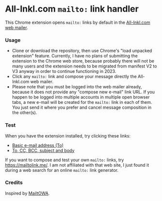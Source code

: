 # All-Inkl.com `mailto:` link handler

This Chrome extension opens `mailto:` links by default in the [All-Inkl.com web mailer](https://webmail.all-inkl.com/).

### Usage

* Clone or download the repository, then use Chrome's "load unpacked extension" feature. Currently, I have no plans of submitting the extension to the Chrome web store, because probably there will not be many users and the extension needs to be migrated from manifest V2 to V3 anyway in order to continue functioning in 2023.
* Click any `mailto:` link and compose your message directly the All-Inkl.com web mailer.
* Please note that you must be logged into the web mailer already, because it does not provide any "compose new e-mail" link URL. If you happen to be logged into multiple accounts in multiple open browser tabs, a new e-mail will be created for the `mailto:` link in each of them. You just send it where you prefer and cancel message composition in the other(s). 

### Test

When you have the extension installed, try clicking these links:
* <a href="mailto:fake@example.com">Basic e-mail address (To)</a>
* <a href="mailto:info@acme.org?cc=cc@acme.org&bcc=bcc@acme.org&subject=German%20umlauts%20%C3%A4%C3%B6%C3%BC%20%C3%84%C3%96%C3%9C&body=Hello%20world!%0D%0A%0D%0ACreating%20e-mails%20from%20'mailto%3A'%20links%20is%20not%20so%20difficult%2C%20even%20%22double-quoted%22%20text%20is%20working.%20%F0%9F%99%82">To, CC, BCC, subject and body</a>

If you want to compose and test your own `mailto:` links, try https://mailtolink.me/. I am not affiliated with that web site, I just found it during a web search for an online `mailto:` link generator. 

### Credits

Inspired by [MailtOWA](https://github.com/jonroig/MailtOWA).
